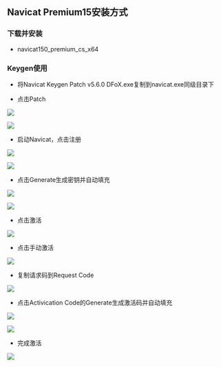 ## **Navicat Premium15安装方式**

### 下载并安装

- navicat150_premium_cs_x64

### Keygen使用

- 将Navicat Keygen Patch v5.6.0 DFoX.exe复制到navicat.exe同级目录下

- 点击Patch

![](assets/Navicat_Premium15安装方式/Patch.jpg)



![](assets/Navicat_Premium15安装方式/Cracked.jpg)



- 启动Navicat，点击注册

![](assets/Navicat_Premium15安装方式/Navicat注册.jpg)



![](assets/Navicat_Premium15安装方式/注册页面.jpg)



- 点击Generate生成密钥并自动填充

![](assets/Navicat_Premium15安装方式/Generate.jpg)



![](assets/Navicat_Premium15安装方式/Generate注册页面.jpg)



- 点击激活

![](assets/Navicat_Premium15安装方式/点击激活.jpg)



- 点击手动激活

![](assets/Navicat_Premium15安装方式/点击手动激活.jpg)



- 复制请求码到Request Code

![](assets/Navicat_Premium15安装方式/复制请求码.jpg)



- 点击Activication Code的Generate生成激活码并自动填充

![](assets/Navicat_Premium15安装方式/生成激活码.jpg)



![](assets/Navicat_Premium15安装方式/生成激活码2.jpg)



- 完成激活

![](assets/Navicat_Premium15安装方式/完成激活.jpg)
